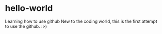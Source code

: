 # hello-world
Learning how to use github
New to the coding world, this is the first attempt to use the github. :>)

